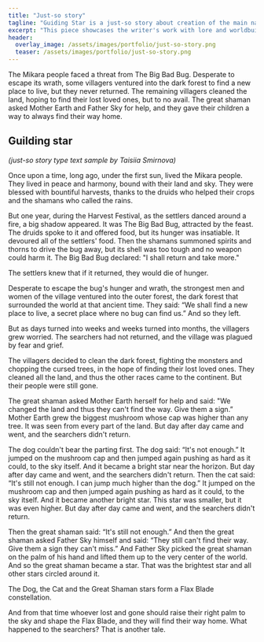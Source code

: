 ```yaml
---
title: "Just-so story"
tagline: "Guiding Star is a just-so story about creation of the main navigational constellation in a dark fantasy setting. It shows the game writer’s work on deep lore that makes the fictional world feel more alive and believable for players."
excerpt: "This piece showcases the writer's work with lore and worldbuilding."
header:
  overlay_image: /assets/images/portfolio/just-so-story.png
  teaser: /assets/images/portfolio/just-so-story.png
---
```


The Mikara people faced a threat from The Big Bad Bug. Desperate to escape its wrath, some villagers ventured into the dark forest to find a new place to live, but they never returned. The remaining villagers cleaned the land, hoping to find their lost loved ones, but to no avail. The great shaman asked Mother Earth and Father Sky for help, and they gave their children a way to always find their way home.

## Guilding star

_(just-so story type text sample by Taisiia Smirnova)_

Once upon a time, long ago, under the first sun, lived the Mikara people. They lived in peace and harmony, bound with their land and sky. They were blessed with bountiful harvests, thanks to the druids who helped their crops and the shamans who called the rains.

But one year, during the Harvest Festival, as the settlers danced around a fire, a big shadow appeared. It was The Big Bad Bug, attracted by the feast. The druids spoke to it and offered food, but its hunger was insatiable. It devoured all of the settlers' food. Then the shamans summoned spirits and thorns to drive the bug away, but its shell was too tough and no weapon could harm it. The Big Bad Bug declared: "I shall return and take more."

The settlers knew that if it returned, they would die of hunger.

Desperate to escape the bug's hunger and wrath, the strongest men and women of the village ventured into the outer forest, the dark forest that surrounded the world at that ancient time. They said: “We shall find a new place to live, a secret place where no bug can find us.” And so they left.

But as days turned into weeks and weeks turned into months, the villagers grew worried. The searchers had not returned, and the village was plagued by fear and grief.

The villagers decided to clean the dark forest, fighting the monsters and chopping the cursed trees, in the hope of finding their lost loved ones. They cleaned all the land, and thus the other races came to the continent. But their people were still gone.

The great shaman asked Mother Earth herself for help and said: "We changed the land and thus they can't find the way. Give them a sign.” Mother Earth grew the biggest mushroom whose cap was higher than any tree. It was seen from every part of the land. But day after day came and went, and the searchers didn't return.

The dog couldn't bear the parting first. The dog said: “It's not enough.” It jumped on the mushroom cap and then jumped again pushing as hard as it could, to the sky itself. And it became a bright star near the horizon. But day after day came and went, and the searchers didn't return.
Then the cat said: “It's still not enough. I can jump much higher than the dog.” It jumped on the mushroom cap and then jumped again pushing as hard as it could, to the sky itself. And it became another bright star. This star was smaller, but it was even higher. But day after day came and went, and the searchers didn't return.

Then the great shaman said: “It's still not enough.” And then the great shaman asked Father Sky himself and said: “They still can't find their way. Give them a sign they can't miss.” And Father Sky picked the great shaman on the palm of his hand and lifted them up to the very center of the world. And so the great shaman became a star. That was the brightest star and all other stars circled around it.

The Dog, the Cat and the Great Shaman stars form a Flax Blade constellation.

And from that time whoever lost and gone should raise their right palm to the sky and shape the Flax Blade, and they will find their way home.
What happened to the searchers? That is another tale.
